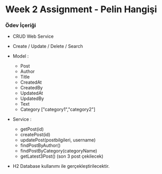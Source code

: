 # Week 2 Assignment - Pelin Hangişi

### Ödev İçeriği

* CRUD Web Service 
* Create / Update / Delete / Search
* Model :
    * Post
    * Author
    * Title
    * CreatedAt
    * CreatedBy
    * UpdatedAt
    * UpdatedBy
    * Text
    * Category ["category1","category2"]
* Service :
    * getPost(id)
    * createPost(id)
    * updatePost(postbilgileri, username)
    * findPostByAuthor()
    * findPostByCategory(categoryName)
    * getLatest3Post() (son 3 post çekilecek)

* H2 Database kullanımı ile gerçekleştirilecektir. 
